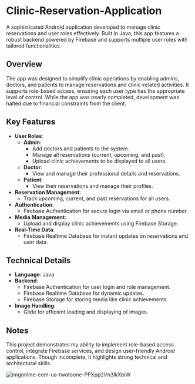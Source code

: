 # Clinic-Reservation-Application

A sophisticated Android application developed to manage clinic reservations and user roles effectively. Built in Java, this app features a robust backend powered by Firebase and supports multiple user roles with tailored functionalities.

## Overview
The app was designed to simplify clinic operations by enabling admins, doctors, and patients to manage reservations and clinic-related activities. It supports role-based access, ensuring each user type has the appropriate level of control. While the app was nearly completed, development was halted due to financial constraints from the client.

## Key Features
- **User Roles**:
  - **Admin**:
    - Add doctors and patients to the system.
    - Manage all reservations (current, upcoming, and past).
    - Upload clinic achievements to be displayed to all users.
  - **Doctor**:
    - View and manage their professional details and reservations.
  - **Patient**:
    - View their reservations and manage their profiles.
- **Reservation Management**:
  - Track upcoming, current, and past reservations for all users.
- **Authentication**:
  - Firebase Authentication for secure login via email or phone number.
- **Media Management**:
  - Upload and display clinic achievements using Firebase Storage.
- **Real-Time Data**:
  - Firebase Realtime Database for instant updates on reservations and user data.

## Technical Details
- **Language**: Java
- **Backend**:
  - Firebase Authentication for user login and role management.
  - Firebase Realtime Database for dynamic updates.
  - Firebase Storage for storing media like clinic achievements.
- **Image Handling**:
  - Glide for efficient loading and displaying of images.

## Notes
This project demonstrates my ability to implement role-based access control, integrate Firebase services, and design user-friendly Android applications. Though incomplete, it highlights strong technical and architectural skills.


![imgonline-com-ua-twotoone-PPXpp2Vn3lkXbiW](https://user-images.githubusercontent.com/128988435/228214767-65040bf6-0210-4e60-b824-efac4fb82d64.jpg)
